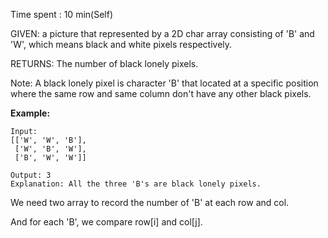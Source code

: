 Time spent : 10 min(Self)

GIVEN: a picture that represented by a 2D char array consisting of 'B' and 'W', which means black and white pixels respectively.

RETURNS: The number of black lonely pixels.

Note: A black lonely pixel is character 'B' that located at a specific position where the same row and same column don't have any other black pixels.



**Example:**

```
Input: 
[['W', 'W', 'B'],
 ['W', 'B', 'W'],
 ['B', 'W', 'W']]

Output: 3
Explanation: All the three 'B's are black lonely pixels.
```



We need two array to record the number of 'B' at each row and col.

And for each 'B', we compare row[i] and col[j].